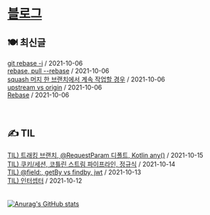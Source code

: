 
# [블로그](https://alkhwa-113.tistory.com/)
##  🍽 최신글
[git rebase -i](https://alkhwa-113.tistory.com/entry/git-rebase-i) / 2021-10-06</br>[rebase, pull --rebase](https://alkhwa-113.tistory.com/entry/rebase-pull-rebase) / 2021-10-06</br>[squash 머지 한 브랜치에서 계속 작업할 경우](https://alkhwa-113.tistory.com/entry/squash-%EB%A8%B8%EC%A7%80-%ED%95%9C-%EB%B8%8C%EB%9E%9C%EC%B9%98%EC%97%90%EC%84%9C-%EA%B3%84%EC%86%8D-%EC%9E%91%EC%97%85%ED%95%A0-%EA%B2%BD%EC%9A%B0) / 2021-10-06</br>[upstream vs origin](https://alkhwa-113.tistory.com/entry/upstream-vs-origin) / 2021-10-06</br>[Rebase](https://alkhwa-113.tistory.com/entry/Rebase) / 2021-10-06</br>
<br>
<br>
##  ✍️ TIL
[TIL) 트래킹 브랜치, @RequestParam 디폴트, Kotlin any()](https://alkhwa-113.tistory.com/entry/TIL-%ED%8A%B8%EB%9E%98%ED%82%B9-%EB%B8%8C%EB%9E%9C%EC%B9%98-RequestParam-%EB%94%94%ED%8F%B4%ED%8A%B8-Kotlin-any) / 2021-10-15</br>[TIL) 쿠키/세션, 코틀린 스트림 파이프라인, 정규식](https://alkhwa-113.tistory.com/entry/TIL-%EC%BF%A0%ED%82%A4%EC%84%B8%EC%85%98-%EC%BD%94%ED%8B%80%EB%A6%B0-%EC%8A%A4%ED%8A%B8%EB%A6%BC-%ED%8C%8C%EC%9D%B4%ED%94%84%EB%9D%BC%EC%9D%B8-%EC%A0%95%EA%B7%9C%EC%8B%9D) / 2021-10-14</br>[TIL) @field:,  getBy vs findby, jwt](https://alkhwa-113.tistory.com/entry/TIL) / 2021-10-13</br>[TIL) 인터셉터](https://alkhwa-113.tistory.com/entry/asdf) / 2021-10-12</br>
<br>
<br>
[![Anurag's GitHub stats](https://github-readme-stats.vercel.app/api?username=cmg1411&theme=synthwave&show_icons=true&count_private=true)](https://github.com/anuraghazra/github-readme-stats)
